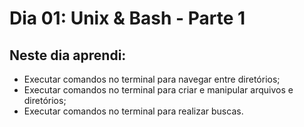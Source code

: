 # Dia 01: Unix & Bash - Parte 1

## Neste dia aprendi:

- Executar comandos no terminal para navegar entre diretórios;
- Executar comandos no terminal para criar e manipular arquivos e diretórios;
- Executar comandos no terminal para realizar buscas.
